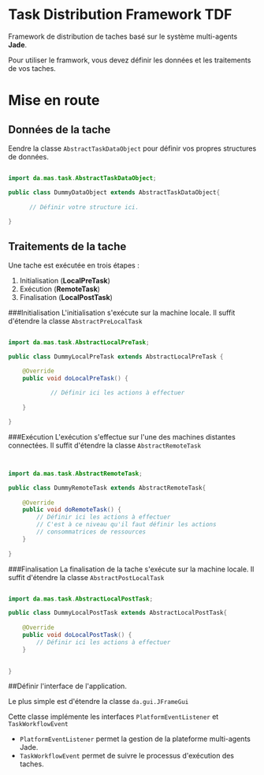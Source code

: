 
Task Distribution Framework **TDF**
===================================
Framework de distribution de taches basé sur le système multi-agents **Jade**.

Pour utiliser le framwork, vous devez définir les données et les traitements de vos taches.


Mise en route
=============
## Données de la tache
Eendre la classe ``AbstractTaskDataObject`` pour définir vos propres structures de données. 
``` java

import da.mas.task.AbstractTaskDataObject;

public class DummyDataObject extends AbstractTaskDataObject{
	
	  // Définir votre structure ici.
	
}
```

## Traitements de la tache
Une tache est exécutée en trois étapes :

1. Initialisation (**LocalPreTask**)
2. Exécution (**RemoteTask**)
3. Finalisation (**LocalPostTask**)

###Initialisation
L'initialisation s'exécute sur la machine locale. Il suffit d'étendre la classe ``AbstractPreLocalTask``

``` java

import da.mas.task.AbstractLocalPreTask;

public class DummyLocalPreTask extends AbstractLocalPreTask {

	@Override
	public void doLocalPreTask() {
	
			// Définir ici les actions à effectuer
		
	}

}


```

###Exécution
L'exécution s'effectue sur l'une des machines distantes connectées. Il suffit d'étendre la classe ``AbstractRemoteTask``

``` java


import da.mas.task.AbstractRemoteTask;

public class DummyRemoteTask extends AbstractRemoteTask{
	
	@Override
	public void doRemoteTask() {
		// Définir ici les actions à effectuer
		// C'est à ce niveau qu'il faut définir les actions
		// consommatrices de ressources
	}
	
}


```

###Finalisation
La finalisation de la tache s'exécute sur la machine locale. Il suffit d'étendre la classe ``AbstractPostLocalTask``

``` java

import da.mas.task.AbstractLocalPostTask;

public class DummyLocalPostTask extends AbstractLocalPostTask{
	
	@Override
	public void doLocalPostTask() {
		// Définir ici les actions à effectuer
	}

	
}


```

##Définir l'interface de l'application.

Le plus simple est d'étendre la classe ``da.gui.JFrameGui``

Cette classe implémente les interfaces ``PlatformEventListener`` et ``TaskWorkflowEvent``

* ``PlatformEventListener`` permet la gestion de la plateforme multi-agents Jade. 
* ``TaskWorkflowEvent`` permet de suivre le processus d'exécution des taches.


